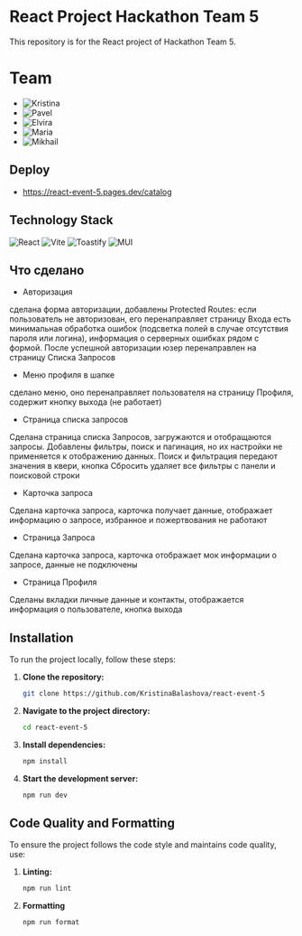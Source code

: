 # React Project Hackathon Team 5

This repository is for the React project of Hackathon Team 5.

# Team

- ![Kristina](https://github.com/KristinaBalashova)
- ![Pavel](https://github.com/Developer2220)
- ![Elvira](https://github.com/Elvira-del)
- ![Maria](https://github.com/Maria2721)
- ![Mikhail](https://github.com/Mike-Zakharov)

## Deploy

- https://react-event-5.pages.dev/catalog

## Technology Stack

![React](https://img.shields.io/badge/React-20232A?style=for-the-badge&logo=react&logoColor=61DAFB)
![Vite](https://img.shields.io/badge/Vite-646CFF?style=for-the-badge&logo=vite&logoColor=white)
![Toastify](https://img.shields.io/badge/Toastify-FF3D00?style=for-the-badge&logo=react&logoColor=white)
![MUI](https://img.shields.io/badge/MUI-007FFF?style=for-the-badge&logo=mui&logoColor=white)

## Что сделано

- Авторизация

сделана форма авторизации, добавлены Protected Routes: если пользователь не авторизован, его перенаправляет страницу Входа
есть минимальная обработка ошибок (подсветка полей в случае отсутствия пароля или логина),
информация о серверных ошибках рядом с формой. После успешной авторизации юзер перенаправлен на страницу Списка Запросов

- Меню профиля в шапке

сделано меню, оно перенаправляет пользователя на страницу Профиля, содержит кнопку выхода (не работает)

- Страница списка запросов

Сделана страница списка Запросов, загружаются и отобращаются запросы. Добавлены фильтры, поиск и пагинация, но их настройки не применяется к отображению данных. Поиск и фильтрация передают значения в квери, кнопка Сбросить удаляет все фильтры с панели и поисковой строки

- Карточка запроса

Сделана карточка запроса, карточка получает данные, отображает информацию о запросе, избранное и пожертвования не работают

- Страница Запроса

Сделана карточка запроса, карточка отображает мок информации о запросе, данные не подключены

- Страница Профиля

Сделаны вкладки личные данные и контакты, отображается информация о пользователе, кнопка выхода

## Installation

To run the project locally, follow these steps:

1. **Clone the repository:**
   ```bash
   git clone https://github.com/KristinaBalashova/react-event-5
   ```
2. **Navigate to the project directory:**
   ```bash
   cd react-event-5
   ```
3. **Install dependencies:**
   ```bash
   npm install
   ```
4. **Start the development server:**
   ```bash
   npm run dev
   ```

## Code Quality and Formatting

To ensure the project follows the code style and maintains code quality, use:

1. **Linting:**
   ```bash
   npm run lint
   ```
2. **Formatting**
   ```bash
   npm run format
   ```
